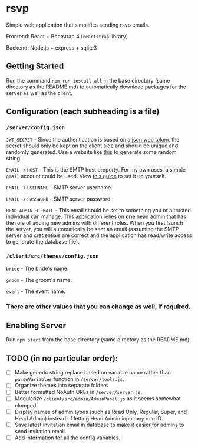 # rsvp
Simple web application that simplifies sending rsvp emails.

Frontend: React + Bootstrap 4 (`reactstrap` library)

Backend: Node.js + express + sqlite3

## Getting Started
Run the command `npm run install-all` in the base directory (same directory as the README.md) to automatically download packages for the server as well as the client.

## Configuration (each subheading is a file)
### `/server/config.json`
`JWT_SECRET` - Since the authentication is based on a [json web token](https://jwt.io/), the secret should only be kept on the client side and should be unique and randomly generated. Use a website like [this](https://passwordsgenerator.net/) to generate some random string.

`EMAIL` -> `HOST` - This is the SMTP host property. For my own uses, a simple `gmail` account could be used. View [this guide](https://medium.com/@manojsinghnegi/sending-an-email-using-nodemailer-gmail-7cfa0712a799) to set it up yourself.

`EMAIL` -> `USERNAME` - SMTP server username.

`EMAIL` -> `PASSWORD` - SMTP server password.

`HEAD_ADMIN` -> `EMAIL` - This email should be set to something you or a trusted individual can manage. This application relies on **one** head admin that has the role of adding new admins with different roles. When you first launch the server, you will automatically be sent an email (assuming the SMTP server and credentials are correct and the application has read/write access to generate the database file).

### `/client/src/themes/config.json`
`bride` - The bride's name.

`groom` - The groom's name.

`event` - The event name.

### There are other values that you can change as well, if required.

## Enabling Server
Run `npm start` from the base directory (same directory as the README.md).

## TODO (in no particular order):
- [ ] Make generic string replace based on variable name rather than `parseVariables` function in `/server/tools.js`.
- [ ] Organize themes into separate folders
- [ ] Better formatted NoAuth URLs in `/server/server.js`.
- [ ] Modularize `/client/src/admin/AdminPanel.js` as it seems somewhat clumped.
- [ ] Display names of admin types (such as Read Only, Regular, Super, and Head Admin) instead of letting Head Admin input any role ID. 
- [ ] Save latest invitation email in database to make it easier for admins to send invitation email.
- [ ] Add information for all the config variables.
